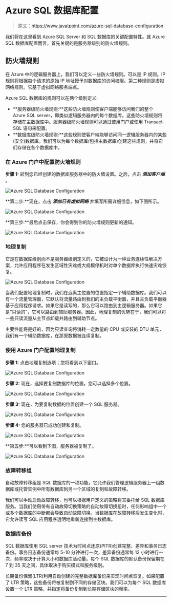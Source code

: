 # Azure SQL 数据库配置

> 原文：<https://www.javatpoint.com/azure-sql-database-configuration>

我们将在这里看到 Azure SQL Server 和 SQL 数据库的关键配置特性。就 Azure SQL 数据库配置而言，首先关键的是服务器级别的防火墙规则。

## 防火墙规则

在 Azure 中的逻辑服务器上，我们可以定义一些防火墙规则。可以是 IP 规则。IP 规则将根据每个请求的原始 IP 地址授予对数据库的访问权限。第二种规则是虚拟网络规则。它基于虚拟网络服务端点。

Azure SQL 数据库的规则可以在两个级别定义:

*   **服务器级防火墙规则:**这些防火墙规则使客户端能够访问我们的整个 Azure SQL server，即类似逻辑服务器内的每个数据库。这些防火墙规则将存储在主数据库中。服务器级防火墙规则可以通过使用门户或使用 Transact-SQL 语句来配置。
*   **数据库级防火墙规则:**这些规则使客户端能够访问同一逻辑服务器内的某些(安全)数据库。我们可以为每个数据库(包括主数据库)创建这些规则，并将它们存储在各个数据库中。

### 在 Azure 门户中配置防火墙规则

**步骤 1:** 转到您已经创建的数据库服务器中的防火墙设置。之后，点击 ***添加客户端*** 。

![Azure SQL Database Configuration](img/e646ab17859e65a921e30c4445be0e7d.png)

**第二步:**现在，点击 ***添加已有虚拟网络*** 并填写所需详细信息，如下图所示。

![Azure SQL Database Configuration](img/4a20ac88c1456ddf2b2da34c7110adc7.png)

**第三步:**最后点击保存，你会得到你的防火墙规则更新的通知。

![Azure SQL Database Configuration](img/3deb37185ea1187ba2d2383ea3856973.png)

### 地理复制

它是在数据库级别而不是服务器级别定义的，它被设计为一种业务连续性解决方案，允许应用程序在发生区域性灾难或大规模停机时对单个数据库执行快速灾难恢复。

![Azure SQL Database Configuration](img/38dc4b0480bd3e5ac7472fed7af5ebe2.png)

当我们配置地理复制时，我们在远离主位置的位置指定一个辅助数据库。我们可以有一个流量管理器，它默认将流量路由到我们的主负载平衡器，并且主负载平衡器基于应用程序请求。如果它是读写的，那么它可以路由到主逻辑服务器。如果它是“只读的”，它可以路由到辅助服务器。因此，地理复制的优势在于，我们可以将一些只读流量从主节点卸载并路由到辅助节点。

主要性能将是好的，因为只读查询将消耗一定数量的 CPU 或安装的 DTU 单元，我们有一个辅助数据库，在那里数据被连续复制。

### 使用 Azure 门户配置地理复制

**步骤 1:** 点击地理复制选项；您将看到以下窗口。

![Azure SQL Database Configuration](img/64b918bbc410253aa4478a6cabff6b4e.png)

**步骤 2:** 现在，选择要复制数据库的位置。您可以选择多个位置。

![Azure SQL Database Configuration](img/9fa594be1c776c2cd6598d74bc55e201.png)

**步骤 3:** 现在，为要复制数据的位置创建一个 SQL 服务器。

![Azure SQL Database Configuration](img/5116e42de17c09f288c084cf23c1cbf4.png)

**步骤 4:** 您的服务器已成功创建和复制。

![Azure SQL Database Configuration](img/801fbb26c516765fb9fd6d93760d3fde.png)

**第五步:**可以看到下图，服务器被复制了。

![Azure SQL Database Configuration](img/9ab9503a6016c94d4037bf95b3fcf0aa.png)

### 故障转移组

自动故障转移组是 SQL 数据库的一项功能，它允许我们管理逻辑服务器上一组数据库或托管实例中所有数据库到另一个区域的复制和故障转移。

我们可以手动启动故障转移，也可以根据用户定义的策略将其委托给 SQL 数据库服务。当我们使用带有自动故障切换策略的自动故障切换组时，任何影响组中一个或多个数据库的中断都会导致自动故障切换。当数据库在故障转移后发生变化时，它允许读写 SQL 应用程序透明地重新连接到主数据库。

### 数据库备份

SQL 数据库使用 SQL server 技术为时间点还原(PITR)创建完整、差异和事务日志备份。事务日志备份通常每 5-10 分钟进行一次，差异备份通常每 12 小时进行一次，频率取决于计算大小和数据库活动量。每个 SQL 数据库的默认备份保留期在 7 到 35 天之间，具体取决于购买模式和服务级别。

长期备份保留(LTR)利用自动创建的完整数据库备份来实现时间点恢复。如果配置了 LTR 策略，这些备份将被复制到不同的存储区块。我们可以为每个 SQL 数据库设置一个 LTR 策略，并指定将备份复制到长期存储区块的频率。

* * *